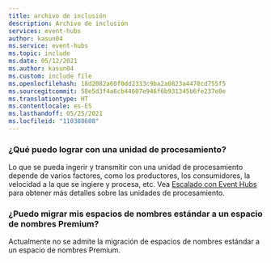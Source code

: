 ```yaml
---
title: archivo de inclusión
description: Archivo de inclusión
services: event-hubs
author: kasun04
ms.service: event-hubs
ms.topic: include
ms.date: 05/12/2021
ms.author: kasun04
ms.custom: include file
ms.openlocfilehash: 18d2082a60f0dd2333c9ba2a0823a4470cd755f5
ms.sourcegitcommit: 58e5d3f4a6cb44607e946f6b931345b6fe237e0e
ms.translationtype: HT
ms.contentlocale: es-ES
ms.lasthandoff: 05/25/2021
ms.locfileid: "110388608"
---
```

### <a name="what-can-i-achieve-with-a-processing-unit"></a>¿Qué puedo lograr con una unidad de procesamiento?

Lo que se pueda ingerir y transmitir con una unidad de procesamiento depende de varios factores, como los productores, los consumidores, la velocidad a la que se ingiere y procesa, etc. Vea [Escalado con Event Hubs](../articles/event-hubs/event-hubs-scalability.md) para obtener más detalles sobre las unidades de procesamiento. 

### <a name="can-i-migrate-my-standard-namespaces-to-premium-namespace"></a>¿Puedo migrar mis espacios de nombres estándar a un espacio de nombres Premium?
Actualmente no se admite la migración de espacios de nombres estándar a un espacio de nombres Premium.  

